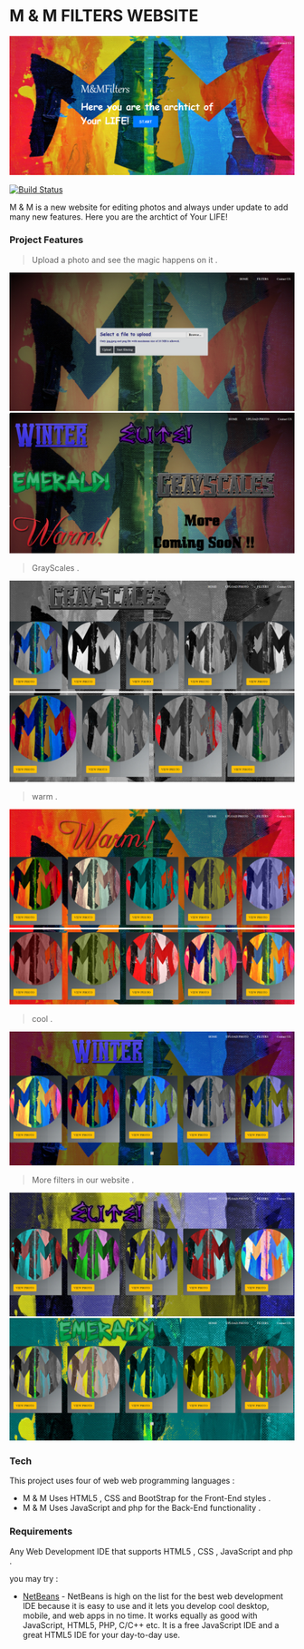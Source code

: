 # M & M FILTERS WEBSITE

[![N|](1.png)]()

[![Build Status](https://travis-ci.org/joemccann/dillinger.svg?branch=master)](https://travis-ci.org/joemccann/dillinger)

M & M is a new website for editing photos and always under update to add many new features.
Here you are the archtict of Your LIFE!

### Project Features

  > Upload a photo and see the magic happens on it .
  
  [![N|](2.png)]()
  [![N|](3.png)]()

  > GrayScales .
  
  [![N|](4.png)]()
  [![N|](5.png)]()

  > warm .
  
  [![N|](9.png)]()
  [![N|](10.png)]()

  > cool .
  
  [![N|](6.png)]()
  
  > More filters in our website .
  
  [![N|](7.png)]()
  [![N|](8.png)]()
  
### Tech

This project uses four of web web programming languages :
 
 - M & M Uses HTML5 , CSS and BootStrap for the Front-End styles .
 - M & M Uses JavaScript and php for the Back-End functionality .

### Requirements

 Any Web Development IDE that supports HTML5 , CSS , JavaScript and php .
 
 you may try : 
 * [NetBeans](https://netbeans.org/) - NetBeans is high on the list for the best web development IDE because it is easy to use and it lets you develop cool desktop, mobile, and web apps in no time. It works equally as good with JavaScript, HTML5, PHP, C/C++ etc. It is a free JavaScript IDE and a great HTML5 IDE for your day-to-day use.
